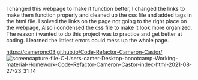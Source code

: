 I changed this webpage to make it function better, I changed the links to make them function properly and cleaned up the css file and added tags in the html file.
I solved the links on the page not going to the right place on the webpage, Also i condensed the css file to make it look more organized.
The reason i wanted to do this project was to practice and get better at coding. 
I learned the littlest errors could mess up the whole page.





https://cameronc03.github.io/Code-Refactor-Cameron-Castor/
![screencapture-file-C-Users-camer-Desktop-boootcamp-Working-material-Homework-Code-Refactor-Cameron-Castor-index-html-2021-08-27-23_31_14](https://user-images.githubusercontent.com/88913327/131207483-1ea44e32-7c38-4510-8f92-bf9e59e29519.png)
